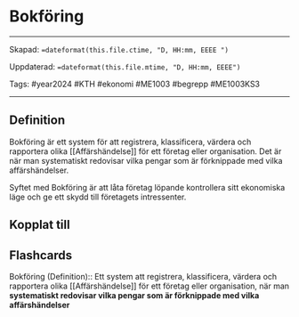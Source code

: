 # Bokföring

---

Skapad: `=dateformat(this.file.ctime, "D, HH:mm, EEEE ")`

Uppdaterad: `=dateformat(this.file.mtime, "D, HH:mm, EEEE")`

Tags: #year2024 #KTH #ekonomi #ME1003 #begrepp #ME1003KS3

---

## Definition

Bokföring är ett system för att registrera, klassificera, värdera och rapportera olika [[Affärshändelse]] för ett företag eller organisation. Det är när man systematiskt redovisar vilka pengar som är förknippade med vilka affärshändelser.

Syftet med Bokföring är att låta företag löpande kontrollera sitt ekonomiska läge och ge ett skydd till företagets intressenter.

## Kopplat till

## Flashcards

Bokföring (Definition):: Ett system att registrera, klassificera, värdera och rapportera olika [[Affärshändelse]] för ett företag eller organisation, när man **systematiskt redovisar vilka pengar som är förknippade med vilka affärshändelser**
<!--SR:!2024-03-02,1,230!2024-03-17,12,270-->
